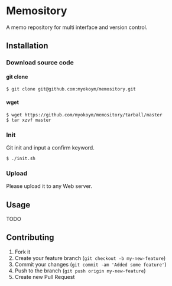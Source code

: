 # Memository

A memo repository for multi interface and version control.

## Installation

### Download source code

#### git clone

    $ git clone git@github.com:myokoym/memository.git

#### wget

    $ wget https://github.com/myokoym/memository/tarball/master
    $ tar xzvf master

### Init

Git init and input a confirm keyword.

    $ ./init.sh

### Upload

Please upload it to any Web server.

## Usage

TODO

## Contributing

1. Fork it
2. Create your feature branch (`git checkout -b my-new-feature`)
3. Commit your changes (`git commit -am 'Added some feature'`)
4. Push to the branch (`git push origin my-new-feature`)
5. Create new Pull Request
